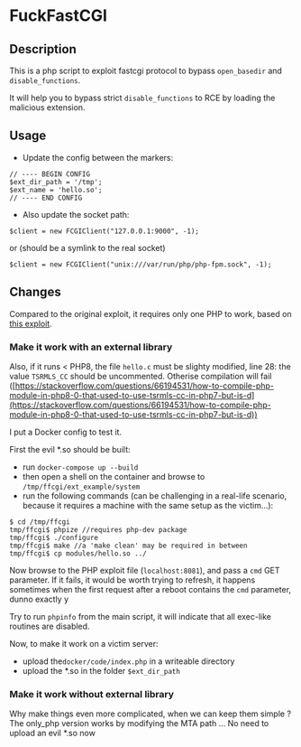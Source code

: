 # FuckFastCGI

## Description

This is a php script to exploit fastcgi protocol to bypass `open_basedir` and `disable_functions`.

It will help you to bypass strict `disable_functions` to RCE by loading the malicious extension.

## Usage

- Update the config between the markers:
```
// ---- BEGIN CONFIG
$ext_dir_path = '/tmp';
$ext_name = 'hello.so';
// ---- END CONFIG
```
- Also update the socket path:
```
$client = new FCGIClient("127.0.0.1:9000", -1);
```
or (should be a symlink to the real socket)
```
$client = new FCGIClient("unix:///var/run/php/php-fpm.sock", -1);
```

## Changes

Compared to the original exploit, it requires only one PHP to work, based on [this exploit](https://balsn.tw/ctf_writeup/20190323-0ctf_tctf2019quals/#wallbreaker-easy).

### Make it work with an external library

Also, if it runs < PHP8, the file `hello.c` must be slighty modified, line 28: the value `TSRMLS_CC` should be uncommented. Otherise compilation will fail ([https://stackoverflow.com/questions/66194531/how-to-compile-php-module-in-php8-0-that-used-to-use-tsrmls-cc-in-php7-but-is-d](https://stackoverflow.com/questions/66194531/how-to-compile-php-module-in-php8-0-that-used-to-use-tsrmls-cc-in-php7-but-is-d))

I put a Docker config to test it.

First the evil *.so should be built:
* run `docker-compose up --build`
* then open a shell on the container and browse to `/tmp/ffcgi/ext_example/system`
* run the following commands (can be challenging in a real-life scenario, because it requires a machine with the same setup as the victim...):
```
$ cd /tmp/ffcgi
tmp/ffcgi$ phpize //requires php-dev package
tmp/ffcgi$ ./configure
tmp/ffcgi$ make //a 'make clean' may be required in between
tmp/ffcgi$ cp modules/hello.so ../
``` 

Now browse to the PHP exploit file (`localhost:8081`), and pass a `cmd` GET parameter.  If it fails, it would be worth trying to refresh, it happens sometimes when the first request after a reboot contains the `cmd` parameter, dunno exactly y

Try to run `phpinfo` from the main script, it will indicate that all exec-like routines are disabled.

Now, to make it work on a victim server:
* upload the`docker/code/index.php` in a writeable directory
* upload the *.so in the folder `$ext_dir_path`

### Make it work without external library

Why make things even more complicated, when we can keep them simple ? The only_php version works by modifying the MTA path ... No need to upload an evil *.so now
